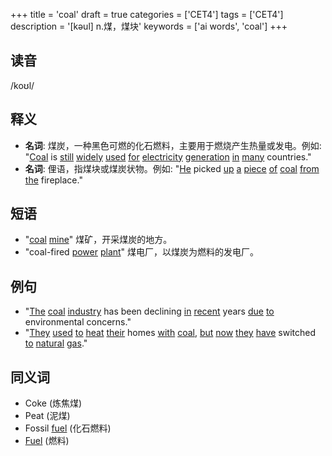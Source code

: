 +++
title = 'coal'
draft = true
categories = ['CET4']
tags = ['CET4']
description = '[kəul] n.煤，煤块'
keywords = ['ai words', 'coal']
+++

## 读音
/koʊl/

## 释义
- **名词**: 煤炭，一种黑色可燃的化石燃料，主要用于燃烧产生热量或发电。例如: "[Coal](/post/coal/) is [still](/post/still/) [widely](/post/widely/) [used](/post/used/) [for](/post/for/) [electricity](/post/electricity/) [generation](/post/generation/) [in](/post/in/) [many](/post/many/) countries."
- **名词**: 俚语，指煤块或煤炭状物。例如: "[He](/post/he/) picked [up](/post/up/) [a](/post/a/) [piece](/post/piece/) [of](/post/of/) [coal](/post/coal/) [from](/post/from/) [the](/post/the/) fireplace."

## 短语
- "[coal](/post/coal/) [mine](/post/mine/)" 煤矿，开采煤炭的地方。
- "coal-fired [power](/post/power/) [plant](/post/plant/)" 煤电厂，以煤炭为燃料的发电厂。

## 例句
- "[The](/post/the/) [coal](/post/coal/) [industry](/post/industry/) has been declining [in](/post/in/) [recent](/post/recent/) years [due](/post/due/) [to](/post/to/) environmental concerns."
- "[They](/post/they/) [used](/post/used/) [to](/post/to/) [heat](/post/heat/) [their](/post/their/) homes [with](/post/with/) [coal](/post/coal/), [but](/post/but/) [now](/post/now/) [they](/post/they/) [have](/post/have/) switched [to](/post/to/) [natural](/post/natural/) [gas](/post/gas/)."

## 同义词
- Coke (炼焦煤)
- Peat (泥煤)
- Fossil [fuel](/post/fuel/) (化石燃料)
- [Fuel](/post/fuel/) (燃料)
